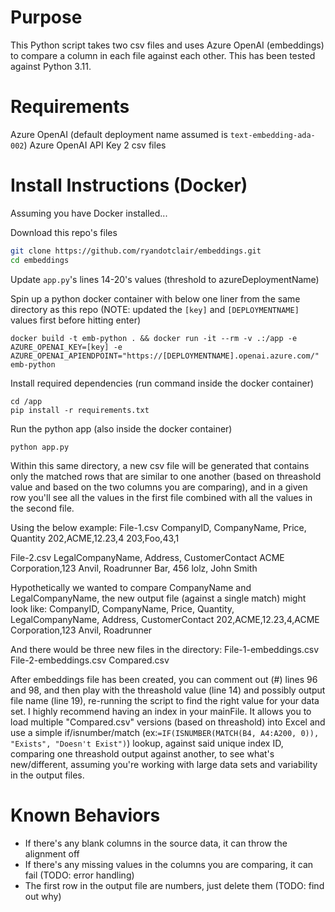 # Purpose

This Python script takes two csv files and uses Azure OpenAI (embeddings) to compare a column in each file against each other. This has been tested against Python 3.11.

# Requirements
Azure OpenAI (default deployment name assumed is `text-embedding-ada-002`)
Azure OpenAI API Key
2 csv files

# Install Instructions (Docker)
Assuming you have Docker installed...

Download this repo's files
```bash
git clone https://github.com/ryandotclair/embeddings.git
cd embeddings
```

Update `app.py`'s lines 14-20's values (threshold to azureDeploymentName)

Spin up a python docker container with below one liner from the same directory as this repo (NOTE: updated the `[key]` and `[DEPLOYMENTNAME]` values first before hitting enter)
```bosh
docker build -t emb-python . && docker run -it --rm -v .:/app -e AZURE_OPENAI_KEY=[key] -e AZURE_OPENAI_APIENDPOINT="https://[DEPLOYMENTNAME].openai.azure.com/" emb-python
```

Install required dependencies (run command inside the docker container)
```bosh
cd /app
pip install -r requirements.txt
```

Run the python app (also inside the docker container)
```bosh
python app.py
```

Within this same directory, a new csv file will be generated that contains only the matched rows that are similar to one another (based on threashold value and based on the two columns you are comparing), and in a given row you'll see all the values in the first file combined with all the values in the second file.

Using the below example:
File-1.csv
CompanyID, CompanyName, Price, Quantity
202,ACME,12.23,4
203,Foo,43,1

File-2.csv
LegalCompanyName, Address, CustomerContact
ACME Corporation,123 Anvil, Roadrunner
Bar, 456 lolz, John Smith

Hypothetically we wanted to compare CompanyName and LegalCompanyName, the new output file (against a single match) might look like:
CompanyID, CompanyName, Price, Quantity, LegalCompanyName, Address, CustomerContact
202,ACME,12.23,4,ACME Corporation,123 Anvil, Roadrunner

And there would be three new files in the directory:
File-1-embeddings.csv
File-2-embeddings.csv
Compared.csv

After embeddings file has been created, you can comment out (#) lines 96 and 98, and then play with the threashold value (line 14) and possibly output file name (line 19), re-running the script to find the right value for your data set. I highly recommend having an index in your mainFile. It allows you to load multiple "Compared.csv" versions (based on threashold) into Excel and use a simple if/isnumber/match (ex:`=IF(ISNUMBER(MATCH(B4, A4:A200, 0)), "Exists", "Doesn't Exist")`) lookup, against said unique index ID, comparing one threashold output against another, to see what's new/different, assuming you're working with large data sets and variability in the output files.

# Known Behaviors
- If there's any blank columns in the source data, it can throw the alignment off
- If there's any missing values in the columns you are comparing, it can fail (TODO: error handling)
- The first row in the output file are numbers, just delete them (TODO: find out why)